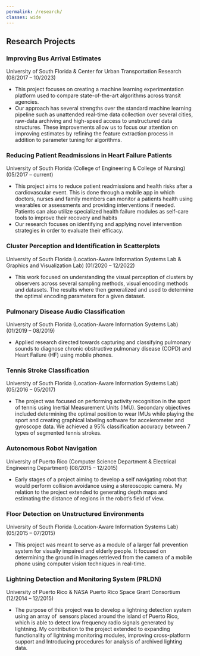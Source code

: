 ```yaml
---
permalink: /research/
classes: wide
---
```


## Research Projects


### Improving Bus Arrival Estimates

University of South Florida & Center for Urban Transportation Research (08/2017 – 10/2023)

- This project focuses on creating a machine learning experimentation platform used to compare state-of-the-art algorithms across transit agencies. 
- Our approach has several strengths over the standard machine learning pipeline such as unattended real-time data collection over several cities, raw-data archiving and high-speed access to unstructured data structures. These improvements allow us to focus our attention on improving estimates by refining the feature extraction process in addition to parameter tuning for algorithms.


### Reducing Patient Readmissions in Heart Failure Patients

University of South Florida (College of Engineering & College of Nursing) (05/2017 – current)

- This project aims to reduce patient readmissions and health risks after a cardiovascular event. This is done through a mobile app in which doctors, nurses and family members can monitor a patients health using wearables or assessments and providing interventions if needed. Patients can also utilize specialized health failure modules as self-care tools to improve their recovery and habits
- Our research focuses on identifying and applying novel intervention strategies in order to evaluate their efficacy. 
  

### Cluster Perception and Identification in Scatterplots

University of South Florida (Location-Aware Information Systems Lab & Graphics and Visualization Lab) (01/2020 – 12/2022)

- This work focused on understanding the visual perception of clusters by observers across several sampling methods, visual encoding methods and datasets. The results where then generalized and used to determine the optimal encoding parameters for a given dataset.


### Pulmonary Disease Audio Classification

University of South Florida (Location-Aware Information Systems Lab) (01/2019 – 08/2019)

- Applied research directed towards capturing and classifying pulmonary sounds to diagnose chronic obstructive pulmonary disease (COPD) and Heart Failure (HF) using mobile phones.


### Tennis Stroke Classification

University of South Florida (Location-Aware Information Systems Lab) (05/2016 – 05/2017)

- The project was focused on performing activity recognition in the sport of tennis using Inertial Measurement Units (IMU). Secondary objectives included determining the optimal position to wear IMUs while playing the sport and creating graphical labeling software for accelerometer and gyroscope data. We achieved a 95% classification accuracy between 7 types of segmented tennis strokes. 


### Autonomous Robot Navigation

University of Puerto Rico (Computer Science Department & Electrical Engineering Department) (08/2015 – 12/2015)

- Early stages of a project aiming to develop a self navigating robot that would perform collision avoidance using a stereoscopic camera. My relation to the project extended to generating depth maps and estimating the distance of regions in the robot’s field of view.


### Floor Detection on Unstructured Environments

University of South Florida (Location-Aware Information Systems Lab) (05/2015 – 07/2015)

- This project was meant to serve as a module of a larger fall prevention system for visually impaired and elderly people. It focused on determining the ground in images retrieved from the camera of a mobile phone using computer vision techniques in real-time.  
    

### Lightning Detection and Monitoring System (PRLDN)

University of Puerto Rico & NASA Puerto Rico Space Grant Consortium (12/2014 – 12/2015)

- The purpose of this project was to develop a lightning detection system using an array of  sensors placed around the island of Puerto Rico, which is able to detect low frequency radio signals generated by lightning. My contribution to the project extended to expanding functionality of lightning monitoring modules, improving cross-platform support and Introducing procedures for analysis of archived lighting data.
